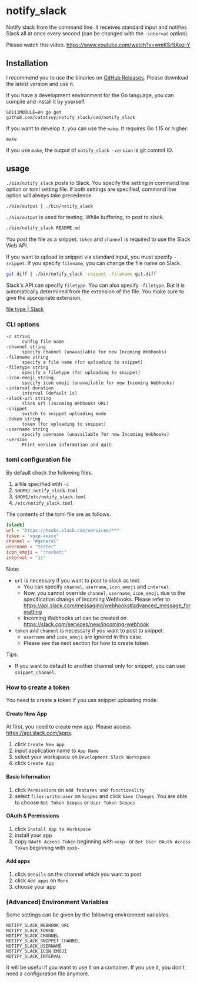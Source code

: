 # notify_slack

Notify slack from the command line. It receives standard input and notifies Slack all at once every second (can be changed with the `-interval` option).

Please watch this video. https://www.youtube.com/watch?v=wmKSr9Aoz-Y

## Installation

I recommend you to use the binaries on [GitHub Releases](https://github.com/catatsuy/notify_slack/releases). Please download the latest version and use it.

If you have a development environment for the Go language, you can compile and install it by yourself.

```
GO111MODULE=on go get github.com/catatsuy/notify_slack/cmd/notify_slack
```

If you want to develop it, you can use the `make`. It requires Go 1.15 or higher.

```
make
```

If you use `make`, the output of `notify_slack -version` is git commit ID.

## usage

`./bin/notify_slack` posts to Slack. You specify the setting in command line option or toml setting file.
If both settings are specified, command line option will always take precedence.

```sh
./bin/output | ./bin/notify_slack
```

`./bin/output` is used for testing. While buffering, to post to slack.

``` sh
./bin/notify_slack README.md
```

You post the file as a snippet. `token` and `channel` is required to use the Slack Web API.

If you want to upload to snippet via standard input, you must specify `-snippet`. If you specify `filename`, you can change the file name on Slack.

``` sh
git diff | ./bin/notify_slack -snippet -filename git.diff
```

Slack's API can specify `filetype`. You can also specify `-filetype`. But it is automatically determined from the extension of the file.
You make sure to give the appropriate extension.

[file type | Slack](https://api.slack.com/types/file#file_types)


### CLI options

```
-c string
      config file name
-channel string
      specify channel (unavailable for new Incoming Webhooks)
-filename string
      specify a file name (for uploading to snippet)
-filetype string
      specify a filetype (for uploading to snippet)
-icon-emoji string
      specify icon emoji (unavailable for new Incoming Webhooks)
-interval duration
      interval (default 1s)
-slack-url string
      slack url (Incoming Webhooks URL)
-snippet
      switch to snippet uploading mode
-token string
      token (for uploading to snippet)
-username string
      specify username (unavailable for new Incoming Webhooks)
-version
      Print version information and quit
```

### toml configuration file

By default check the following files.

1. a file specified with `-c`
1. `$HOME/.notify_slack.toml`
1. `$HOME/etc/notify_slack.toml`
1. `/etc/notify_slack.toml`

The contents of the toml file are as follows.

```toml:notify_slack.toml
[slack]
url = "https://hooks.slack.com/services/**"
token = "xoxp-xxxxx"
channel = "#general"
username = "tester"
icon_emoji = ":rocket:"
interval = "1s"
```

Note:

  * `url` is necessary if you want to post to slack as text.
    * You can specify `channel`, `username`, `icon_emoji` and `interval`.
    * Now, you cannot override `channel`, `username`, `icon_emoji` due to the specification change of Incoming Webhooks. Please refer to https://api.slack.com/messaging/webhooks#advanced_message_formatting
    * Incoming Webhooks url can be created on https://slack.com/services/new/incoming-webhook
  * `token` and `channel` is necessary if you want to post to snippet.
    * `username` and `icon_emoji` are ignored in this case.
    * Please see the next section for how to create token.

Tips:

  * If you want to default to another channel only for snippet, you can use `snippet_channel`.

### How to create a token

You need to create a token if you use snippet uploading mode.

#### Create New App

At first, you need to create new app. Please access https://api.slack.com/apps.

1. click `Create New App`
2. input application name to `App Name`
3. select your workspace on `Development Slack Workspace`
4. click `Create App`

#### Basic Information

1. click `Permissions` on `Add features and functionality`
2. select `files:write:user` on `Scopes` and click `Save Changes`. You are able to choose `Bot Token Scopes` or `User Token Scopes`

#### OAuth & Permissions

1. click `Install App to Workspace`
2. install your app
3. copy `OAuth Access Token` beginning with `xoxp-` or `Bot User OAuth Access Token` beginning with `xoxb-`

#### Add apps

1. click `Details` on the channel which you want to post
2. click `Add apps` on `More`
3. choose your app

### (Advanced) Environment Variables

Some settings can be given by the following environment variables.

```
NOTIFY_SLACK_WEBHOOK_URL
NOTIFY_SLACK_TOKEN
NOTIFY_SLACK_CHANNEL
NOTIFY_SLACK_SNIPPET_CHANNEL
NOTIFY_SLACK_USERNAME
NOTIFY_SLACK_ICON_EMOJI
NOTIFY_SLACK_INTERVAL
```

It will be useful if you want to use it on a container. If you use it, you don't need a configuration file anymore.
